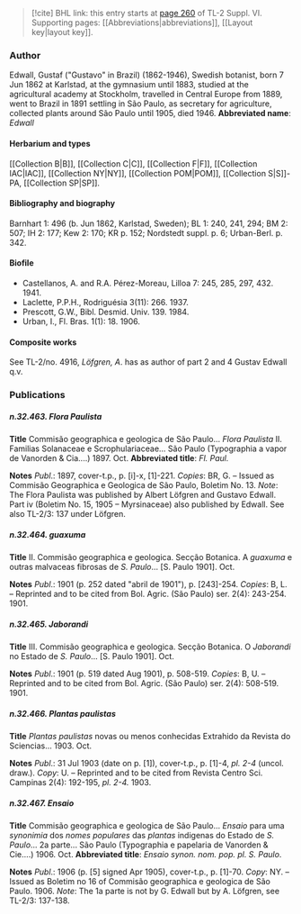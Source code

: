 > [!cite] BHL link: this entry starts at [page 260](https://www.biodiversitylibrary.org/page/33260248) of TL-2 Suppl. VI.
> Supporting pages: [[Abbreviations|abbreviations]], [[Layout key|layout key]].

### Author

Edwall, Gustaf ("Gustavo" in Brazil) (1862-1946), Swedish botanist, born 7 Jun 1862 at Karlstad, at the gymnasium until 1883, studied at the agricultural academy at Stockholm, travelled in Central Europe from 1889, went to Brazil in 1891 settling in São Paulo, as secretary for agriculture, collected plants around São Paulo until 1905, died 1946. 
**Abbreviated name**: *Edwall*

#### Herbarium and types

[[Collection B|B]], [[Collection C|C]], [[Collection F|F]], [[Collection IAC|IAC]], [[Collection NY|NY]], [[Collection POM|POM]], [[Collection S|S]]-PA, [[Collection SP|SP]].

#### Bibliography and biography

Barnhart 1: 496 (b. Jun 1862, Karlstad, Sweden); BL 1: 240, 241, 294; BM 2: 507; IH 2: 177; Kew 2: 170; KR p. 152; Nordstedt suppl. p. 6; Urban-Berl. p. 342.

#### Biofile

- Castellanos, A. and R.A. Pérez-Moreau, Lilloa 7: 245, 285, 297, 432. 1941.
- Laclette, P.P.H., Rodriguésia 3(11): 266. 1937.
- Prescott, G.W., Bibl. Desmid. Univ. 139. 1984.
- Urban, I., Fl. Bras. 1(1): 18. 1906.

#### Composite works

See TL-2/no. 4916, *Löfgren, A*. has as author of part 2 and 4 Gustav Edwall q.v.

### Publications

##### n.32.463. Flora Paulista

**Title**
Commisão geographica e geologica de São Paulo... *Flora Paulista* II. Familias Solanaceae e Scrophulariaceae... São Paulo (Typographia a vapor de Vanorden & Cia....) 1897. Oct.
**Abbreviated title**: *Fl. Paul.*

**Notes**
*Publ*.: 1897, cover-t.p., p. \[i\]-x, \[1\]-221. *Copies*: BR, G. – Issued as Commisão Geographica e Geologica de São Paulo, Boletim No. 13.
*Note*: The Flora Paulista was published by Albert Löfgren and Gustavo Edwall. Part iv (Boletim No. 15, 1905 – Myrsinaceae) also published by Edwall. See also TL-2/3: 137 under Löfgren.

##### n.32.464. guaxuma

**Title**
II. Commisão geographica e geologica. Secção Botanica. A *guaxuma* e outras malvaceas fibrosas de *S. Paulo*... \[S. Paulo 1901\]. Oct.

**Notes**
*Publ*.: 1901 (p. 252 dated "abril de 1901"), p. \[243\]-254. *Copies*: B, L. – Reprinted and to be cited from Bol. Agric. (São Paulo) ser. 2(4): 243-254. 1901.

##### n.32.465. Jaborandi

**Title**
III. Commisão geographica e geologica. Secção Botanica. O *Jaborandi* no Estado de *S. Paulo*... \[S. Paulo 1901\]. Oct.

**Notes**
*Publ*.: 1901 (p. 519 dated Aug 1901), p. 508-519. *Copies*: B, U. – Reprinted and to be cited from Bol. Agric. (São Paulo) ser. 2(4): 508-519. 1901.

##### n.32.466. Plantas paulistas

**Title**
*Plantas paulistas* novas ou menos conhecidas Extrahido da Revista do Sciencias... 1903. Oct.

**Notes**
*Publ*.: 31 Jul 1903 (date on p. \[1\]), cover-t.p., p. \[1\]-4, *pl. 2-4* (uncol. draw.). *Copy*: U. – Reprinted and to be cited from Revista Centro Sci. Campinas 2(4): 192-195, *pl. 2-4.* 1903.

##### n.32.467. Ensaio

**Title**
Commisão geographica e geologica de São Paulo... *Ensaio* para uma *synonimia* dos *nomes populares* das *plantas* indigenas do Estado de *S. Paulo*... 2a parte... São Paulo (Typographia e papelaria de Vanorden & Cie....) 1906. Oct.
**Abbreviated title**: *Ensaio synon. nom. pop. pl. S. Paulo*.

**Notes**
*Publ*.: 1906 (p. \[5\] signed Apr 1905), cover-t.p., p. \[1\]-70. *Copy*: NY. – Issued as Boletim no 16 of Commisão geographica e geologica de São Paulo. 1906.
*Note*: The 1a parte is not by G. Edwall but by A. Löfgren, see TL-2/3: 137-138.

